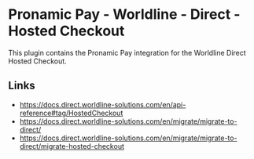 # Pronamic Pay - Worldline - Direct - Hosted Checkout

This plugin contains the Pronamic Pay integration for the Worldline Direct Hosted Checkout.

## Links

- https://docs.direct.worldline-solutions.com/en/api-reference#tag/HostedCheckout
- https://docs.direct.worldline-solutions.com/en/migrate/migrate-to-direct/
- https://docs.direct.worldline-solutions.com/en/migrate/migrate-to-direct/migrate-hosted-checkout
